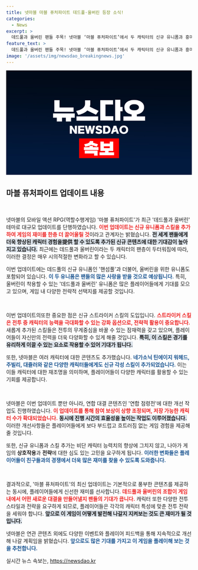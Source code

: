 ```yaml
---
title: 넷마블 마블 퓨처파이트 데드풀·울버린 등장 소식!
categories:
  - News
excerpt: >
  데드풀과 울버린 팬들 주목! 넷마블 ‘마블 퓨처파이트’에서 두 캐릭터의 신규 유니폼과 흥미진진한 스킬 업데이트를 공개했습니다. 새로운 콘텐츠로 더욱 강력해진 영웅들의 세계를 경험해보세요!
feature_text: >
  데드풀과 울버린 팬들 주목! 넷마블 ‘마블 퓨처파이트’에서 두 캐릭터의 신규 유니폼과 흥미진진한 스킬 업데이트를 공개했습니다. 새로운 콘텐츠로 더욱 강력해진 영웅들의 세계를 경험해보세요!
image: '/assets/img/newsdao_breakingnews.jpg'
---
```


<p><img src="/assets/img/newsdao_breakingnews.jpg" alt="ranknews 속보" /></p>

<h2 data-ke-size="size26">마블 퓨처파이트 업데이트 내용</h2>

<p data-ke-size="size16">&nbsp;</p>

<p>넷마블의 모바일 액션 RPG(역할수행게임) '마블 퓨처파이트'가 최근 '데드풀과 울버린' 테마로 대규모 업데이트를 단행하였습니다. <b><span style="color: #ee2323;">이번 업데이트는 신규 유니폼과 스킬을 추가하여 게임의 재미를 한층 더 끌어올릴 것</span></b>이라고 관계자는 밝혔습니다. <b><span style="background-color: #21538527;">전 세계 팬들에게 더욱 향상된 캐릭터 경험을提供 할 수 있도록 추가된 신규 콘텐츠에 대한 기대감이 높아지고 있습니다.</span></b> 최근에는 데드풀과 울버린이라는 두 캐릭터의 팬층이 두터워짐에 따라, 이러한 결정은 매우 시의적절한 변화라고 할 수 있습니다.</p>

<p>이번 업데이트에는 데드풀의 신규 유니폼인 '핸섬풀'과 더불어, 울버린을 위한 유니폼도 포함되어 있습니다. <b><span style="color: #1a5490;">이 두 유니폼은 팬들의 많은 사랑을 받을 것으로 예상됩니다.</span></b> 특히, 울버린이 착용할 수 있는 '데드풀과 울버린' 유니폼은 많은 플레이어들에게 기대를 모으고 있으며, 게임 내 다양한 전략적 선택지를 제공할 것입니다.</p>

<p data-ke-size="size16">&nbsp;</p>

<p>이번 업데이트의또한 중요한 점은 신규 스트라이커 스킬의 도입입니다. <b><span style="color: #ee2323;">스트라이커 스킬은 전투 중 캐릭터의 능력을 극대화할 수 있는 강화 옵션으로, 전략적 활용이 중요합니다.</span></b> 새롭게 추가된 스킬들은 전투의 무게중심을 바꿀 수 있는 잠재력을 갖고 있으며, 플레이어들이 자신만의 전력을 더욱 다양화할 수 있게 해줄 것입니다. <b><span style="background-color: #21538527;">특히, 이 스킬은 경기를 유리하게 이끌 수 있는 요소로 작용할 수 있어 기대가 됩니다.</span></b></p>

<p>또한, 넷마블은 여러 캐릭터에 대한 콘텐츠도 추가했습니다. <b><span style="color: #1a5490;">네가소닉 틴에이지 워헤드, 주빌리, 대즐러와 같은 다양한 캐릭터들에게도 신규 각성 스킬이 추가되었습니다.</span></b> 이는 이들 캐릭터에 대한 재조명을 의미하며, 플레이어들이 다양한 캐릭터를 활용할 수 있는 기회를 제공합니다.</p>

<p data-ke-size="size16">&nbsp;</p>

<p>넷마블은 이번 업데이트 뿐만 아니라, 연합 대결 콘텐츠인 '연합 점령전'에 대한 개선 작업도 진행하였습니다. <b><span style="color: #ee2323;">이 업데이트를 통해 참여 보상이 상향 조정되며, 저장 가능한 캐릭터 수가 확대되었습니다.</span></b> <b><span style="background-color: #21538527;">동시에 진행 시간의 효율성을 높이는 작업도 이루어졌습니다.</span></b> 이러한 개선사항들은 플레이어들에게 보다 부드럽고 흐트러짐 없는 게임 경험을 제공해줄 것입니다.</p>

<p>또한, 신규 유니폼과 스킬 추가는 비단 캐릭터 능력치의 향상에 그치지 않고, 나아가 게임의 <strong>상호작용</strong>과 <strong>전략</strong>에 대한 심도 있는 고민을 요구하게 됩니다. <b><span style="color: #1a5490;">이러한 변화들은 플레이어들이 친구들과의 경쟁에서 더욱 많은 재미를 찾을 수 있도록 도와줍니다.</span></b></p>

<p data-ke-size="size16">&nbsp;</p>

<p>결과적으로, '마블 퓨처파이트'의 최신 업데이트는 기본적으로 풍부한 콘텐츠를 제공하는 동시에, 플레이어들에게 신선한 재미를 선사합니다. <b><span style="color: #ee2323;">데드풀과 울버린의 조합이 게임 내에서 어떤 새로운 대결을 만들어낼지 팬들의 기대가 큽니다.</span></b> 캐릭터 또한 다양한 전투 스타일과 전략을 요구하게 되므로, 플레이어들은 각각의 캐릭터 특성에 맞춘 전투 전략을 세워야 합니다. <b><span style="background-color: #21538527;">앞으로 이 게임이 어떻게 발전해 나갈지 지켜보는 것도 큰 재미가 될 것입니다.</span></b> </p>

<p>넷마블은 연관 콘텐츠 외에도 다양한 이벤트와 플레이어 피드백을 통해 지속적으로 개선해 나갈 계획임을 밝혔습니다. <b><span style="color: #1a5490;">앞으로도 많은 기대를 가지고 이 게임을 플레이해 보는 것을 추천합니다.</span></b></p>
실시간 뉴스 속보는, <a href="https://newsdao.kr" rel="dofollow">https://newsdao.kr</a>


